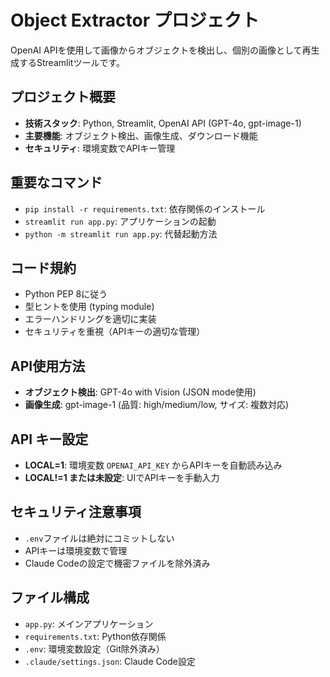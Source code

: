 # Object Extractor プロジェクト

OpenAI APIを使用して画像からオブジェクトを検出し、個別の画像として再生成するStreamlitツールです。

## プロジェクト概要

- **技術スタック**: Python, Streamlit, OpenAI API (GPT-4o, gpt-image-1)
- **主要機能**: オブジェクト検出、画像生成、ダウンロード機能
- **セキュリティ**: 環境変数でAPIキー管理

## 重要なコマンド

- `pip install -r requirements.txt`: 依存関係のインストール
- `streamlit run app.py`: アプリケーションの起動
- `python -m streamlit run app.py`: 代替起動方法

## コード規約

- Python PEP 8に従う
- 型ヒントを使用 (typing module)
- エラーハンドリングを適切に実装
- セキュリティを重視（APIキーの適切な管理）

## API使用方法

- **オブジェクト検出**: GPT-4o with Vision (JSON mode使用)
- **画像生成**: gpt-image-1 (品質: high/medium/low, サイズ: 複数対応)

## API キー設定

- **LOCAL=1**: 環境変数 `OPENAI_API_KEY` からAPIキーを自動読み込み
- **LOCAL!=1 または未設定**: UIでAPIキーを手動入力

## セキュリティ注意事項

- `.env`ファイルは絶対にコミットしない
- APIキーは環境変数で管理
- Claude Codeの設定で機密ファイルを除外済み

## ファイル構成

- `app.py`: メインアプリケーション
- `requirements.txt`: Python依存関係
- `.env`: 環境変数設定（Git除外済み）
- `.claude/settings.json`: Claude Code設定